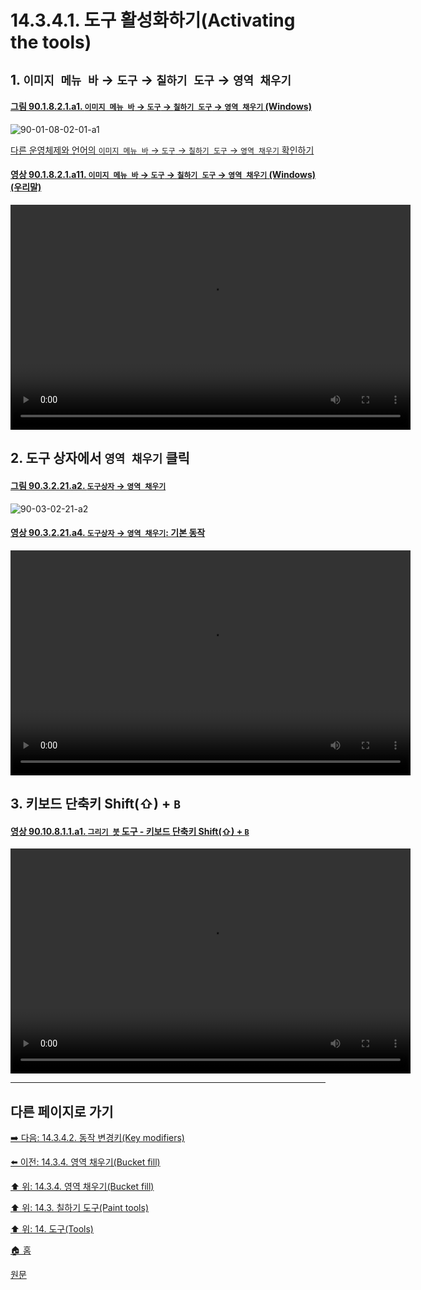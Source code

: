 # 14.3.4.1. 도구 활성화하기(Activating the tools)

## 1. `이미지 메뉴 바` → `도구` → `칠하기 도구` → `영역 채우기`

<a id="90-01-08-02-01-a1"></a>

#### [그림 90.1.8.2.1.a1. `이미지 메뉴 바` → `도구` → `칠하기 도구` → `영역 채우기` (Windows)](./90-01-08-02-01-bucket_fill.md#90-01-08-02-01-a1)
![90-01-08-02-01-a1](https://github.com/wonder13662/gimp/assets/15767104/3cae1ac6-0ccd-4eff-a4f4-837cac4c95e0)

[다른 운영체제와 언어의 `이미지 메뉴 바` → `도구` → `칠하기 도구` → `영역 채우기` 확인하기](./90-01-08-02-01-bucket_fill.md#90-01-08-02-01-a2)

<a id="90-01-08-02-01-a11"></a>

#### [영상 90.1.8.2.1.a11. `이미지 메뉴 바` → `도구` → `칠하기 도구` → `영역 채우기` (Windows) (우리말)](./90-01-08-02-01-bucket_fill.md#90-01-08-02-01-a11)
<video controls="controls" width="640" height="360" src="https://github.com/wonder13662/gimp/assets/15767104/748191a2-c187-4d32-93bd-22f8ab85bab0"></video>

## 2. 도구 상자에서 `영역 채우기` 클릭

<a id="90-03-02-21-a2"></a>

#### [그림 90.3.2.21.a2. `도구상자` → `영역 채우기`](./90-03-02-21-bucket_fill.md#90-03-02-21-a2)
![90-03-02-21-a2](https://github.com/wonder13662/gimp/assets/15767104/0550285d-2807-4201-87b2-77b5e8cd8278)

<a id="90-03-02-21-a4"></a>

#### [영상 90.3.2.21.a4. `도구상자` → `영역 채우기`: 기본 동작](./90-03-02-21-bucket_fill.md#90-03-02-21-a4)
<video controls="controls" width="640" height="360" src="https://github.com/wonder13662/gimp/assets/15767104/e353c60f-3ce9-4b01-b3d8-f366c65f3d8b"></video>

## 3. 키보드 단축키 Shift(⇧) + `B`

<a id="90-10-08-01-01-a1"></a>

#### [영상 90.10.8.1.1.a1. `그리기 붓` 도구 - 키보드 단축키 Shift(⇧) + `B`](./90-10-08-01-01-shift_b.md#90-10-08-01-01-a1)
<video controls="controls" width="640" height="360" src="https://github.com/wonder13662/gimp/assets/15767104/f59cefb8-ac49-426b-8419-94c7592aa5ef"></video>

***

## 다른 페이지로 가기

[➡️ 다음: 14.3.4.2. 동작 변경키(Key modifiers)](./14-03-04-02-key_modifiers.md)

[⬅️ 이전: 14.3.4. 영역 채우기(Bucket fill)](./14-03-04-00-bucket_fill.md)

[⬆️ 위: 14.3.4. 영역 채우기(Bucket fill)](./14-03-04-00-bucket_fill.md)

[⬆️ 위: 14.3. 칠하기 도구(Paint tools)](./14-03-00-paint_tools.md)

[⬆️ 위: 14. 도구(Tools)](./14-00-tools.md)

[🏠 홈](./00-home.md)

[원문](https://docs.gimp.org/2.10/ko/gimp-tool-bucket-fill.html#idm12525)
